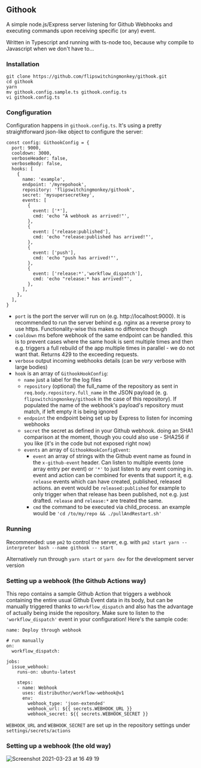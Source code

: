 ## Githook

A simple node.js/Express server listening for Github Webhooks and executing commands upon receiving specific (or any) event.

Written in Typescript and running with ts-node too, because why compile to Javascript when we don't have to...

### Installation

```
git clone https://github.com/flipswitchingmonkey/githook.git
cd githook
yarn
mv githook.config.sample.ts githook.config.ts
vi githook.config.ts
```

### Congfiguration

Configuration happens in `githook.config.ts`. It's using a pretty straightforward json-like object to configure the server:

```
const config: GithookConfig = {
  port: 9000,
  cooldown: 3000,
  verboseHeader: false,
  verboseBody: false,
  hooks: [
    {
      name: 'example',
      endpoint: '/myrepohook',
      repository: 'flipswitchingmonkey/githook',
      secret: 'mysupersecretkey',
      events: [
        {
          event: ['*'],
          cmd: 'echo "A webhook as arrived!"',
        },
        {
          event: ['release:published'],
          cmd: 'echo "release:published has arrived!"',
        },
        {
          event: ['push'],
          cmd: 'echo "push has arrived!"',
        },
        {
          event: ['release:*','workflow_dispatch'],
          cmd: 'echo "release:* has arrived!"',
        },
      ],
    },
  ],
}
```

- `port` is the port the server will run on (e.g. http://localhost:9000). It is recommended to run the server behind e.g. nginx as a reverse proxy to use https. Functionality-wise this makes no difference though
- `cooldown` ms before webhook of the same endpoint can be handled. this is to prevent cases where the same hook is sent multiple times and then e.g. triggers a full rebuild of the app multiple times in parallel - we do not want that. Returns 429 to the exceeding requests.
- `verbose` output incoming webhooks details (can be _very_ verbose with large bodies)
- `hook` is an array of `GithookHookConfig`:
  - `name` just a label for the log files
  - `repository` (optional) the full_name of the repository as sent in `req.body.repository.full_name` in the JSON payload (e. g. `flipswitchingmonkey/githook` in the case of this repository). If populated the name of the webhook's payload's repository must match, if left empty it is being ignored
  - `endpoint` the endpoint being set up by Express to listen for incoming webhooks
  - `secret` the secret as defined in your Github webhook. doing an SHA1 comparison at the moment, though you could also use - SHA256 if you like (it's in the code but not exposed right now)
  - `events` an array of `GithookHookConfigEvent`:
    - `event` an array of strings with the Github event name as found in the `x-github-event` header. Can listen to multiple events (one array entry per event) or `'*'` to just listen to any event coming in. event and action can be combined for events that support it, e.g. `release` events which can have created, published, released actions. an event would be `released:published` for example to only trigger when that release has been published, not e.g. just drafted. `release` and `release:*` are treated the same.
    - `cmd` the command to be executed via child_process. an example would be `'cd /to/my/repo && ./pullAndRestart.sh'`

### Running

Recommended: use `pm2` to control the server, e.g. with `pm2 start yarn --interpreter bash --name githook -- start`

Alternatively run through `yarn start` or `yarn dev` for the development server version

### Setting up a webhook (the Github Actions way)

This repo contains a sample Github Action that triggers a webhook containing the entire usual Github Event data in its body, but can be manually triggered thanks to `workflow_dispatch` and also has the advantage of actually being inside the repository. Make sure to listen to the `'workflow_dispatch'` event in your configuration! Here's the sample code:

```
name: Deploy through webhook

# run manually
on:
  workflow_dispatch:

jobs:
  issue_webhook:
    runs-on: ubuntu-latest

    steps:
    - name: Webhook
      uses: distributhor/workflow-webhook@v1
      env:
        webhook_type: 'json-extended'
        webhook_url: ${{ secrets.WEBHOOK_URL }}
        webhook_secret: ${{ secrets.WEBHOOK_SECRET }}
```

`WEBHOOK_URL` and `WEBHOOK_SECRET` are set up in the repository settings under `settings/secrets/actions`

### Setting up a webhook (the old way)

![Screenshot 2021-03-23 at 16 49 19](https://user-images.githubusercontent.com/6930367/112186843-d1581a00-8c01-11eb-9364-03cccd5d244d.png)
